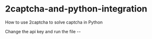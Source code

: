 # 2captcha-and-python-integration
How to use 2captcha to solve captcha in Python

Change the api key and run the file --
